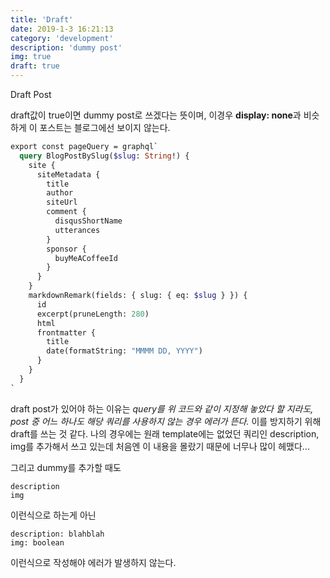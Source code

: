 ```yaml
---
title: 'Draft'
date: 2019-1-3 16:21:13
category: 'development'
description: 'dummy post'
img: true
draft: true
---
```


Draft Post

draft값이 true이면 dummy post로 쓰겠다는 뜻이며, 이경우 **display: none**과 비슷하게
이 포스트는 블로그에선 보이지 않는다.

```graphql
export const pageQuery = graphql`
  query BlogPostBySlug($slug: String!) {
    site {
      siteMetadata {
        title
        author
        siteUrl
        comment {
          disqusShortName
          utterances
        }
        sponsor {
          buyMeACoffeeId
        }
      }
    }
    markdownRemark(fields: { slug: { eq: $slug } }) {
      id
      excerpt(pruneLength: 280)
      html
      frontmatter {
        title
        date(formatString: "MMMM DD, YYYY")
      }
    }
  }
`
```

draft post가 있어야 하는 이유는 _query를 위 코드와 같이 지정해 놓았다 할 지라도, post 중 어느 하나도 해당 쿼리를 사용하지 않는 경우 에러가 뜬다._ 이를 방지하기 위해 draft를 쓰는 것 같다.
나의 경우에는 원래 template에는 없었던 쿼리인 description, img를 추가해서 쓰고 있는데 처음엔 이 내용을 몰랐기 때문에 너무나 많이 헤맸다...

그리고 dummy를 추가할 때도

```
description
img
```

이런식으로 하는게 아닌

```
description: blahblah
img: boolean
```

이런식으로 작성해야 에러가 발생하지 않는다.
